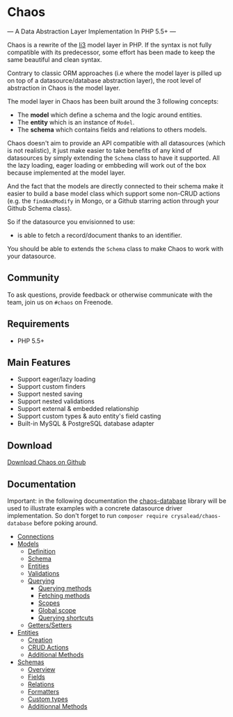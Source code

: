 # Chaos
— A Data Abstraction Layer Implementation In PHP 5.5+ —

Chaos is a rewrite of the [li3](http://li3.me/) model layer in PHP. If the syntax is not fully compatible with its predecessor, some effort has been made to keep the same beautiful and clean syntax.

Contrary to classic ORM approaches (i.e where the model layer is pilled up on top of a datasource/database abstraction layer), the root level of abstraction in Chaos is the model layer.

The model layer in Chaos has been built around the 3 following concepts:

 * The **model** which define a schema and the logic around entities.
 * The **entity** which is an instance of `Model`.
 * The **schema** which contains fields and relations to others models.

Chaos doesn't aim to provide an API compatible with all datasources (which is not realistic), it just make easier to take benefits of any kind of datasources by simply extending the `Schema` class to have it supported. All the lazy loading, eager loading or embbeding will work out of the box because implemented at the model layer.

And the fact that the models are directly connected to their schema make it easier to build a base model class which support some non-CRUD actions (e.g. the `findAndModify` in Mongo, or a Github starring action through your Github Schema class).

So if the datasource you envisionned to use:

 * is able to fetch a record/document thanks to an identifier.

You should be able to extends the `Schema` class to make Chaos to work with your datasource.

## Community

To ask questions, provide feedback or otherwise communicate with the team, join us on `#chaos` on Freenode.

## Requirements

 * PHP 5.5+

## Main Features

* Support eager/lazy loading
* Support custom finders
* Support nested saving
* Support nested validations
* Support external & embedded relationship
* Support custom types & auto entity's field casting
* Built-in MySQL & PostgreSQL database adapter

## Download

[Download Chaos on Github](https://github.com/crysalead/chaos)

## Documentation

Important: in the following documentation the [chaos-database](https://github.com/crysalead/chaos-database) library will be used to illustrate examples with a concrete datasource driver implementation. So don't forget to run `composer require crysalead/chaos-database` before poking around.

* [Connections](connections.md)
* [Models](models.md)
  * [Definition](models.md#definition)
  * [Schema](models.md#schema)
  * [Entities](models.md#entities)
  * [Validations](models.md#validations)
  * [Querying](models.md#Querying)
    * [Querying methods](models.md#querying_methods)
    * [Fetching methods](models.md#fetching_methods)
    * [Scopes](models.md#Scopes)
    * [Global scope](models.md#global_scope)
    * [Querying shortcuts](models.md#querying_shortcuts)
  * [Getters/Setters](models.md#getters_getters)
* [Entities](entities.md)
  * [Creation](entities.md#creation)
  * [CRUD Actions](entities.md#crud)
  * [Additional Methods](entities.md#methods)
* [Schemas](schemas.md)
  * [Overview](schemas.md#overview)
  * [Fields](schemas.md#fields)
  * [Relations](schemas.md#relations)
  * [Formatters](schemas.md#formatters)
  * [Custom types](schemas.md#types)
  * [Additionnal Methods](schemas.md#methods)
